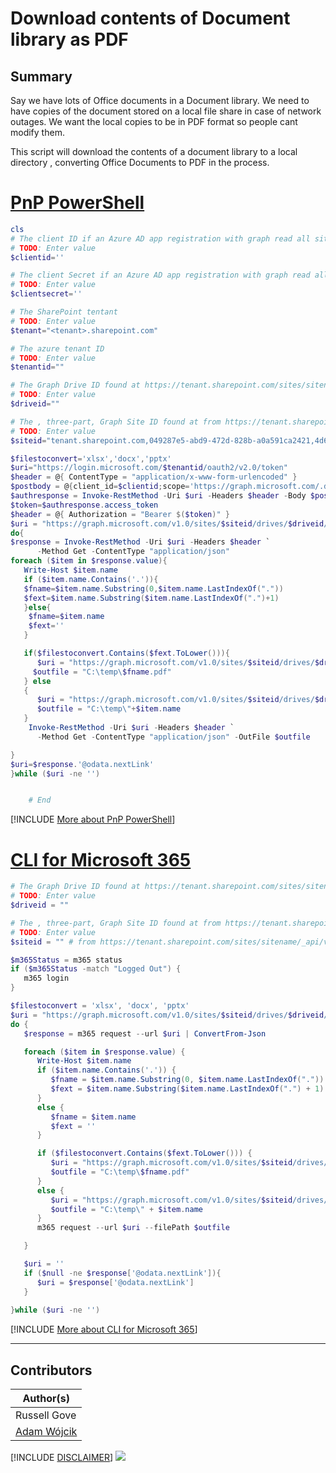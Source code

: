 

# Download contents of Document library as PDF

## Summary

Say we have lots of Office documents in a Document library. We need to have copies of the document
stored on a local file share in case of network outages. We want the local copies to be in PDF format so people cant modify them.

This script will download the contents of a document library to a local directory , converting Office Documents to PDF in the process.

# [PnP PowerShell](#tab/pnpps)

```powershell
cls
# The client ID if an Azure AD app registration with graph read all sites app-only permission
# TODO: Enter value
$clientid=''

# The client Secret if an Azure AD app registration with graph read all sites app-only permission
# TODO: Enter value
$clientsecret=''

# The SharePoint tentant
# TODO: Enter value
$tenant="<tenant>.sharepoint.com"

# The azure tenant ID
# TODO: Enter value
$tenantid=""

# The Graph Drive ID found at https://tenant.sharepoint.com/sites/sitename/_api/v2.0/drives
# TODO: Enter value
$driveid=""

# The , three-part, Graph Site ID found at from https://tenant.sharepoint.com/sites/sitename/_api/v2.0/sites/root
# TODO: Enter value
$siteid="tenant.sharepoint.com,049287e5-abd9-472d-828b-a0a591ca2421,4d6b2467-70b2-46c6-a8a1-c8aa40f1bc9a" # from https://tenant.sharepoint.com/sites/sitename/_api/v2.0/sites/root

$filestoconvert='xlsx','docx','pptx'
$uri="https://login.microsoft.com/$tenantid/oauth2/v2.0/token"
$header = @{ ContentType = "application/x-www-form-urlencoded" }
$postbody = @{client_id=$clientid;scope='https://graph.microsoft.com/.default';client_secret=$clientsecret;grant_type='client_credentials'}
$authresponse = Invoke-RestMethod -Uri $uri -Headers $header -Body $postbody -Method Post
$token=$authresponse.access_token
$header = @{ Authorization = "Bearer $($token)" }
$uri = "https://graph.microsoft.com/v1.0/sites/$siteid/drives/$driveid/root/children"
do{
$response = Invoke-RestMethod -Uri $uri -Headers $header `
      -Method Get -ContentType "application/json" 
foreach ($item in $response.value){
   Write-Host $item.name
   if ($item.name.Contains('.')){
   $fname=$item.name.Substring(0,$item.name.LastIndexOf("."))
   $fext=$item.name.Substring($item.name.LastIndexOf(".")+1)
   }else{
    $fname=$item.name
    $fext=''
   }

   if($filestoconvert.Contains($fext.ToLower())){
      $uri = "https://graph.microsoft.com/v1.0/sites/$siteid/drives/$driveid/items/"+$item.id+"/content?format=pdf"
     $outfile = "C:\temp\$fname.pdf"
   } else
   {
      $uri = "https://graph.microsoft.com/v1.0/sites/$siteid/drives/$driveid/items/"+$item.id+"/content"
      $outfile = "C:\temp\"+$item.name
   }
    Invoke-RestMethod -Uri $uri -Headers $header `
      -Method Get -ContentType "application/json" -OutFile $outfile 

}
$uri=$response.'@odata.nextLink'
}while ($uri -ne '')


    # End

```
[!INCLUDE [More about PnP PowerShell](../../docfx/includes/MORE-PNPPS.md)]

# [CLI for Microsoft 365](#tab/cli-m365-ps)
```powershell
# The Graph Drive ID found at https://tenant.sharepoint.com/sites/sitename/_api/v2.0/drives
# TODO: Enter value
$driveid = ""

# The , three-part, Graph Site ID found at from https://tenant.sharepoint.com/sites/sitename/_api/v2.0/sites/root
# TODO: Enter value
$siteid = "" # from https://tenant.sharepoint.com/sites/sitename/_api/v2.0/sites/root

$m365Status = m365 status
if ($m365Status -match "Logged Out") {
   m365 login
}

$filestoconvert = 'xlsx', 'docx', 'pptx'
$uri = "https://graph.microsoft.com/v1.0/sites/$siteid/drives/$driveid/root/children"
do {
   $response = m365 request --url $uri | ConvertFrom-Json

   foreach ($item in $response.value) {
      Write-Host $item.name
      if ($item.name.Contains('.')) {
         $fname = $item.name.Substring(0, $item.name.LastIndexOf("."))
         $fext = $item.name.Substring($item.name.LastIndexOf(".") + 1)
      }
      else {
         $fname = $item.name
         $fext = ''
      }

      if ($filestoconvert.Contains($fext.ToLower())) {
         $uri = "https://graph.microsoft.com/v1.0/sites/$siteid/drives/$driveid/items/" + $item.id + "/content?format=pdf"
         $outfile = "C:\temp\$fname.pdf"
      }
      else {
         $uri = "https://graph.microsoft.com/v1.0/sites/$siteid/drives/$driveid/items/" + $item.id + "/content"
         $outfile = "C:\temp\" + $item.name
      }
      m365 request --url $uri --filePath $outfile

   }

   $uri = ''
   if ($null -ne $response['@odata.nextLink']){
      $uri = $response['@odata.nextLink']
   }
      
}while ($uri -ne '')
```
[!INCLUDE [More about CLI for Microsoft 365](../../docfx/includes/MORE-CLIM365.md)]
***

## Contributors

| Author(s) |
|-----------|
| Russell Gove |
| [Adam Wójcik](https://github.com/Adam-it)|

[!INCLUDE [DISCLAIMER](../../docfx/includes/DISCLAIMER.md)]
<img src="https://m365-visitor-stats.azurewebsites.net/script-samples/scripts/graph-download-office-documents-as-pdf" aria-hidden="true" />

